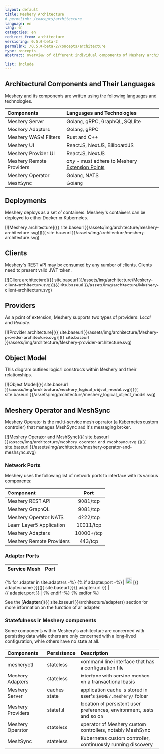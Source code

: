 ```yaml
---
layout: default
title: Meshery Architecture
# permalink: /concepts/architecture
language: en
lang: en
categories: en
redirect_from: architecture
versioning: 0.5.0-beta-2
permalink: /0.5.0-beta-2/concepts/architecture
type: concepts
abstract: overview of different individual components of Meshery architecture and how they interact as a system.

list: include
---
```


## Architectural Components and Their Languages

Meshery and its components are written using the following languages and technologies.

| Components               | Languages and Technologies                                                        |
| :----------------------- | :-------------------------------------------------------------------------------- |
| Meshery Server           | Golang, gRPC, GraphQL, SQLlite                                                    |
| Meshery Adapters         | Golang, gRPC                                                                      |
| Meshery WASM Filters     | Rust and C++                                                                      |
| Meshery UI               | ReactJS, NextJS, BillboardJS                                                      |
| Meshery Provider UI      | ReactJS, NextJS                                                                   |
| Meshery Remote Providers | _any_ - must adhere to Meshery [Extension Points]({{site.baseurl}}/extensibility}}) |
| Meshery Operator         | Golang, NATS                                                                      |
| MeshSync                 | Golang                                                                            |

## Deployments

Meshery deploys as a set of containers. Meshery's containers can be deployed to either Docker or Kubernetes.

[![Meshery architecture]({{ site.baseurl }}/assets/img/architecture/meshery-architecture.svg)]({{ site.baseurl }}/assets/img/architecture/meshery-architecture.svg)

## Clients

Meshery's REST API may be consumed by any number of clients. Clients need to present valid JWT token.

[![Client architecture]({{ site.baseurl }}/assets/img/architecture/Meshery-client-architecture.svg)]({{ site.baseurl }}/assets/img/architecture/Meshery-client-architecture.svg)

## Providers

As a point of extension, Meshery supports two types of providers: _Local_ and _Remote_.

[![Provider architecture]({{ site.baseurl }}/assets/img/architecture/Meshery-provider-architecture.svg)]({{ site.baseurl }}/assets/img/architecture/Meshery-provider-architecture.svg)

## Object Model

This diagram outlines logical constructs within Meshery and their relationships.

[![Object Model]({{ site.baseurl }}/assets/img/architecture/meshery_logical_object_model.svg)]({{ site.baseurl }}/assets/img/architecture/meshery_logical_object_model.svg)

## Meshery Operator and MeshSync
Meshery Operator is the multi-service mesh operator (a Kubernetes custom controller) that manages MeshSync and it's messaging broker.

[![Meshery Operator and MeshSync]({{ site.baseurl }}/assets/img/architecture/meshery-operator-and-meshsync.svg
)]({{ site.baseurl }}/assets/img/architecture/meshery-operator-and-meshsync.svg)

### **Network Ports**

Meshery uses the following list of network ports to interface with its various components:

| Component                |    Port    |
| :----------------------- | :--------: |
| Meshery REST API         |  9081/tcp  |
| Meshery GraphQL          |  9081/tcp  |
| Meshery Operator NATS    |  4222/tcp  |
| Learn Layer5 Application | 10011/tcp  |
| Meshery Adapters         | 10000+/tcp |
| Meshery Remote Providers |  443/tcp   |

### **Adapter Ports**

| Service Mesh | Port |
| :----------- | ---: |
{% for adapter in site.adapters -%}
{% if adapter.port -%}
| <img src="{{ adapter.image }}" style="width:20px" /> [{{ adapter.name }}]({{ site.baseurl }}{{ adapter.url }}) |&nbsp; &nbsp; &nbsp; &nbsp; &nbsp; &nbsp; &nbsp; &nbsp; &nbsp; &nbsp; &nbsp; &nbsp; &nbsp; &nbsp; &nbsp;&nbsp; &nbsp; &nbsp; &nbsp; &nbsp; &nbsp; {{ adapter.port }} |
{% endif -%}
{% endfor %}

See the [**Adapters**]({{ site.baseurl }}/architecture/adapters) section for more information on the function of an adapter.

### **Statefulness in Meshery components**

Some components within Meshery's architecture are concerned with persisting data while others are only
concerned with a long-lived configuration, while others have no state at all.

| Components        | Persistence  | Description                                                           |
| :---------------- | :----------- | :-------------------------------------------------------------------- |
| mesheryctl        | stateless    | command line interface that has a configuration file                  |
| Meshery Adapters  | stateless    | interface with service meshes on a transactional basis                |
| Meshery Server    | caches state | application cache is stored in user's `$HOME/.meshery/` folder        |
| Meshery Providers | stateful     | location of persistent user preferences, environment, tests and so on |
| Meshery Operator  | stateless    | operator of Meshery custom controllers, notably MeshSync              |
| MeshSync          | stateless    | Kubernetes custom controller, continuously running discovery          |
